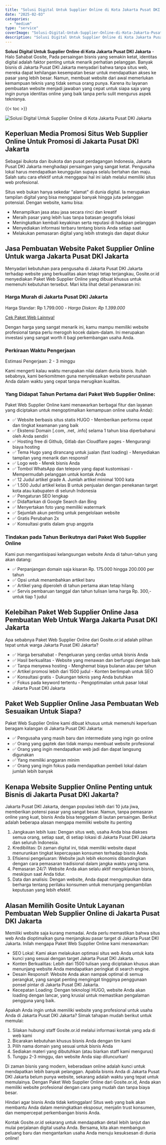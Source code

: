 ```yaml
---
title: "Solusi Digital Untuk Supplier Online di Kota Jakarta Pusat DKI Jakarta"
date: "2025-02-03"
categories: 
  - "medium"
type: "service"
coverImage: "Solusi-Digital-Untuk-Supplier-Online-di-Kota-Jakarta-Pusat-DKI-Jakarta.png"
description: "Solusi Digital Untuk Supplier Online di Kota Jakarta Pusat DKI Jakarta. Kontak Gosite.or.id sekarang untuk mendapatkan detail lebih lanjut dan mulai perjalan..."
---
```


**Solusi Digital Untuk Supplier Online di Kota Jakarta Pusat DKI Jakarta** - Halo Sahabat Gosite, Pada persaingan bisnis yang semakin ketat, identitas digital adalah faktor penting untuk menarik perhatian pelanggan. Banyak bisnis di Jakarta Pusat DKI Jakarta menyadari bahwa tanpa situs web, mereka dapat kehilangan kesempatan besar untuk mendapatkan akses ke pasar yang lebih besar. Namun, membuat website dari awal memerlukan kemampuan teknis yang tidak semua orang punya. Karena itu layanan pembuatan website menjadi jawaban yang cepat untuk siapa saja yang ingin punya identitas online yang baik tanpa perlu sulit mengurus aspek teknisnya.

{{< toc >}}

![Solusi Digital Untuk Supplier Online di Kota Jakarta Pusat DKI Jakarta](/images/medium/Solusi-Digital-Untuk-Supplier-Online-di-Kota-Jakarta-Pusat-DKI-Jakarta.png)

## Keperluan Media Promosi Situs Web Supplier Online Untuk Promosi di Jakarta Pusat DKI Jakarta

Sebagai ibukota dan ibukota dan pusat perdagangan Indonesia, Jakarta Pusat DKI Jakarta menghadapi persaingan yang sangat ketat. Pengusaha lokal harus mendapatkan keunggulan supaya selalu bertahan dan maju. Salah satu cara efektif untuk menggapai hal ini ialah melalui memiliki situs web profesional.

Situs web bukan hanya sekedar "alamat" di dunia digital. Ia merupakan tampilan digital yang bisa menggapai banyak hingga juta pelanggan potensial. Dengan website, kamu bisa:

- Menampilkan jasa atau jasa secara rinci dan kreatif
- Meraih pasar yang lebih luas tanpa batasan geografis lokasi
- Meningkatkan kembali keyakinan serta reputasi di hadapan pelanggan
- Menyediakan informasi terbaru tentang bisnis Anda setiap saat
- Melakukan pemasaran digital yang lebih strategis dan dapat diukur

## Jasa Pembuatan Website Paket Supplier Online Untuk warga Jakarta Pusat DKI Jakarta

Menyadari kebutuhan para pengusaha di Jakarta Pusat DKI Jakarta terhadap website yang berkualitas akan tetapi tetap terjangkau, Gosite.or.id menyediakan Paket Web Supplier Online yang dibuat khusus untuk memenuhi kebutuhan tersebut. Mari kita lihat detail penawaran ini:

### Harga Murah di Jakarta Pusat DKI Jakarta

<a class="cta-button">Harga Standar: Rp 1.799.000 - <em>Harga Diskon: Rp 1.399.000</em></a>

<a href="/jasa-web/" class="cta-button">Cek Paket Web Lainnya!</a>

Dengan harga yang sangat menarik ini, kamu mampu memiliki website profesional tanpa perlu merogoh kocek dalam-dalam. Ini merupakan investasi yang sangat worth it bagi perkembangan usaha Anda.

### Perkiraan Waktu Pengerjaan

Estimasi Pengerjaan: 2 - 3 minggu

Kami mengerti kalau waktu merupakan nilai dalam dunia bisnis. Itulah sebabnya, kami berkomitmen guna menyelesaikan website perusahaan Anda dalam waktu yang cepat tanpa merugikan kualitas.

### Yang Didapat Tahun Pertama dari Paket Web Supplier Online:

Paket Web Supplier Online kami menawarkan berbagai fitur dan layanan yang diciptakan untuk mengoptimalkan kemampuan online usaha Anda}:

- ✅ Website berbasis situs statis HUGO - Memberikan performa cepat dan tingkat keamanan yang baik
- ✅ Ekstensi Domain \[.com, .net, .info\] selama 1 tahun bisa diperbaharui oleh Anda sendiri
- ✅ Hosting free di Github, Gitlab dan Cloudflare pages - Mengurangi biaya hosting
- ✅ Tema Hugo yang dirancang untuk jualan (fast loading) - Menyediakan tampilan yang menarik dan responsif
- ✅ Logo web - Merek bisnis Anda
- ✅ Tombol WhatsApp dan telepon yang dapat kustomisasi - Mempermudah pelanggan untuk kontak Anda
- ✅ 12 Judul artikel grade A. Jumlah artikel minimal 1000 kata
- ✅ 1.500 Judul artikel kelas B untuk penjualan dengan penekanan target kota atau kabupaten di seluruh Indonesia
- ✅ Pengaturan SEO lengkap
- ✅ Didaftarkan di Google Search dan Bing
- ✅ Menyertakan foto yang memiliki watermark
- ✅ Sejumlah akun penting untuk pengelolaan website
- ✅ Gratis Perubahan 2x
- ✅ Konsultasi gratis dalam grup anggota

### Tindakan pada Tahun Berikutnya dari Paket Web Supplier Online

Kami pun mengantisipasi kelangsungan website Anda di tahun-tahun yang akan datang:

- ✅ Perpanjangan domain saja kisaran Rp. 175.000 hingga 200.000 per tahun
- ✅ Opsi untuk menambahkan artikel baru
- ✅ Artikel yang diperoleh di tahun pertama akan tetap hilang
- ✅ Servis pembaruan tanggal dan tahun tulisan lama harga Rp. 300,- untuk tiap 1 judul

## Kelebihan Paket Web Supplier Online Jasa Pembuatan Web Untuk Warga Jakarta Pusat DKI Jakarta

Apa sebabnya Paket Web Supplier Online dari Gosite.or.id adalah pilihan tepat untuk warga Jakarta Pusat DKI Jakarta?

- ✅ Harga bersahabat - Pengeluaran yang cerdas untuk bisnis Anda
- ✅ Hasil berkualitas - Website yang menawan dan berfungsi dengan baik
- ✅ Tanpa menyewa hosting - Menghemat biaya bulanan atau per tahun
- ✅ Artikel promosi lebih dari 1500 judul - Konten berlimpah untuk SEO
- ✅ Konsultasi gratis - Dukungan teknis yang Anda butuhkan
- ✅ Fokus pada keyword tertentu - Pengoptimalan untuk pasar lokal Jakarta Pusat DKI Jakarta

## Paket Web Supplier Online Jasa Pembuatan Web Sesuaikan Untuk Siapa?

Paket Web Supplier Online kami dibuat khusus untuk memenuhi keperluan beragam kalangan di Jakarta Pusat DKI Jakarta:

- ✅ Pengusaha yang masih baru dan intermediate yang ingin go online
- ✅ Orang yang gaptek dan tidak mampu membuat website profesional
- ✅ Orang yang ingin mendapatkan web jadi dan dapat langsung digunakan
- ✅ Yang memiliki anggaran minim
- ✅ Orang yang ingin fokus pada mendapatkan pembeli lokal dalam jumlah lebih banyak

## Kenapa Website Supplier Online Penting untuk Bisnis di Jakarta Pusat DKI Jakarta?

Jakarta Pusat DKI Jakarta, dengan populasi lebih dari 10 juta jiwa, memberikan potensi pasar yang sangat besar. Namun, tanpa pemasaran online yang kuat, bisnis Anda bisa tenggelam di lautan persaingan. Berikut adalah beberapa alasan mengapa memiliki website itu penting

1. Jangkauan lebih luas: Dengan situs web, usaha Anda bisa diakses semua orang, setiap saat, di setiap lokasi di Jakarta Pusat DKI Jakarta dan seluruh Indonesia.
2. Kredibilitas: Di zaman digital ini, tidak memiliki website dapat menurunkan tingkat kepercayaan konsumen terhadap bisnis Anda.
3. Efisiensi pengeluaran: Website jauh lebih ekonomis dibandingkan dengan cara pemasaran tradisional dalam jangka waktu yang lama.
4. Pemasaran 24/7: Website Anda akan selalu aktif mengiklankan bisnis, meskipun saat Anda tidur.
5. Data dan analisis: Dengan website, Anda dapat mengumpulkan data berharga tentang perilaku konsumen untuk menunjang pengambilan keputusan yang lebih efektif.

## Alasan Memilih Gosite Untuk Layanan Pembuatan Web Supplier Online di Jakarta Pusat DKI Jakarta

Memiliki website saja kurang memadai. Anda perlu memastikan bahwa situs web Anda dioptimalkan guna menjangkau pasar target di Jakarta Pusat DKI Jakarta. Inilah mengapa Paket Web Supplier Online kami menawarkan:

- SEO Lokal: Kami akan melakukan optimasi situs web Anda untuk kata kunci yang sesuai dengan target Jakarta Pusat DKI Jakarta.
- Konten Berkualitas: Lebih dari 1500 tulisan yang diciptakan khusus akan menunjang website Anda mendapatkan peringkat di search engine.
- Desain Responsif: Website Anda akan nampak optimal di semua perangkat, yang sangat penting mengingat tingginya penggunaan ponsel pintar di Jakarta Pusat DKI Jakarta.
- Kecepatan Loading: Dengan teknologi HUGO, website Anda akan loading dengan lancar, yang krusial untuk memastikan pengalaman pengguna yang baik.

Apakah Anda ingin untuk memiliki website yang profesional untuk usaha Anda di Jakarta Pusat DKI Jakarta? Simak tahapan mudah berikut untuk memulai:

1. Silakan hubungi staff Gosite.or.id melalui informasi kontak yang ada di web kami
2. Bicarakan kebutuhan khusus bisnis Anda dengan tim kami
3. Pilih nama domain yang sesuai untuk bisnis Anda
4. Sediakan materi yang dibutuhkan (atau biarkan staff kami mengurus)
5. Tunggu 2-3 minggu, dan website Anda siap diluncurkan!

Di zaman bisnis yang modern, keberadaan online adalah kunci untuk mendapatkan lebih banyak pelanggan. Apabila bisnis Anda di Jakarta Pusat DKI Jakarta belum punya website, sekarang adalah waktu yang tepat untuk memulainya. Dengan Paket Web Supplier Online dari Gosite.or.id, Anda akan memiliki website profesional dengan cara yang mudah dan tanpa biaya besar.

Hindari agar bisnis Anda tidak ketinggalan! Situs web yang baik akan membantu Anda dalam meningkatkan eksposur, menjalin trust konsumen, dan mempercepat perkembangan bisnis Anda.

Kontak Gosite.or.id sekarang untuk mendapatkan detail lebih lanjut dan mulai perjalanan digital usaha Anda. Bersama, kita akan membangun peluang baru dan mengantarkan usaha Anda menuju kesuksesan di dunia online!